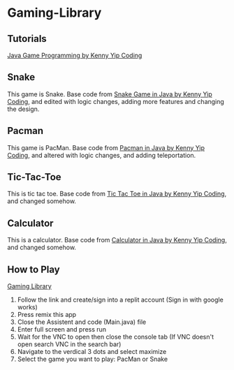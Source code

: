 # Gaming-Library
## Tutorials
[Java Game Programming by Kenny Yip Coding](https://www.youtube.com/playlist?list=PLnKe36F30Y4Y1XQOqNsL9Fgg_p6nYhcng)

## Snake
This game is Snake. Base code from [Snake Game in Java by Kenny Yip Coding](https://www.youtube.com/watch?v=Y62MJny9LHg&list=PLnKe36F30Y4Y1XQOqNsL9Fgg_p6nYhcng&index=8), and edited with logic changes, adding more features and changing the design.

## Pacman
This game is PacMan. Base code from [Pacman in Java by Kenny Yip Coding](https://www.youtube.com/watch?v=lB_J-VNMVpE&list=PLnKe36F30Y4Y1XQOqNsL9Fgg_p6nYhcng&index=1), and altered with logic changes, and adding teleportation.

## Tic-Tac-Toe
This is tic tac toe. Base code from [Tic Tac Toe in Java by Kenny Yip Coding](https://www.youtube.com/watch?v=Nc77ymnm8Ss&list=PLnKe36F30Y4Y1XQOqNsL9Fgg_p6nYhcng&index=9), and changed somehow.

## Calculator
This is a calculator. Base code from [Calculator in Java by Kenny Yip Coding](https://www.youtube.com/watch?v=jQo6n-i6wpo&list=PLnKe36F30Y4Y1XQOqNsL9Fgg_p6nYhcng&index=11), and changed somehow.

## How to Play
[Gaming Library](https://replit.com/@soccertoad22/Game-Library-2?v=1)
1. Follow the link and create/sign into a replit account (Sign in with google works)
2. Press remix this app
3. Close the Assistent and code (Main.java) file
4. Enter full screen and press run
5. Wait for the VNC to open then close the console tab (If VNC doesn't open search VNC in the
search bar)
6. Navigate to the verdical 3 dots and select maximize
7. Select the game you want to play: PacMan or Snake
